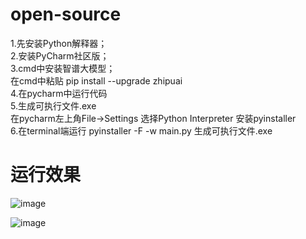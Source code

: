 # open-source
1.先安装Python解释器；    
2.安装PyCharm社区版；     
3.cmd中安装智谱大模型；      
在cmd中粘贴      pip install --upgrade zhipuai       
4.在pycharm中运行代码        
5.生成可执行文件.exe            
在pycharm左上角File->Settings  选择Python Interpreter   安装pyinstaller         
6.在terminal端运行 pyinstaller -F -w main.py 生成可执行文件.exe        

# 运行效果
![image](https://github.com/Bistu-OSSDT-2024/1-open-source/assets/173148466/9b9e73a9-2cdb-4e68-be4d-1f503951f98b)
          
![image](https://github.com/Bistu-OSSDT-2024/1-open-source/assets/173148466/feef8e6b-7a45-4658-8372-da67ec4fa817)

 
